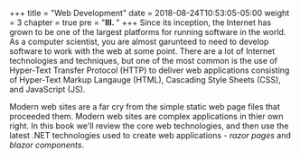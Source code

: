 +++
title = "Web Development"
date = 2018-08-24T10:53:05-05:00
weight = 3
chapter = true
pre = "<b>III. </b>"
+++
Since its inception, the Internet has grown to be one of the largest platforms for running software in the world.  As a computer scientist, you are almost garunteed to need to develop software to work with the web at some point.  There are a lot of Internet technologies and techniques, but one of the most common is the use of Hyper-Text Transfer Protocol (HTTP) to deliver web applications consisting of Hyper-Text Markup Langauge (HTML), Cascading Style Sheets (CSS), and JavaScript (JS).  

Modern web sites are a far cry from the simple static web page files that proceeded them.  Modern web sites are complex applications in thier own right.  In this book we'll review the core web technologies, and then use the latest .NET technologies used to create web applications - _razor pages_ and _blazor components_.